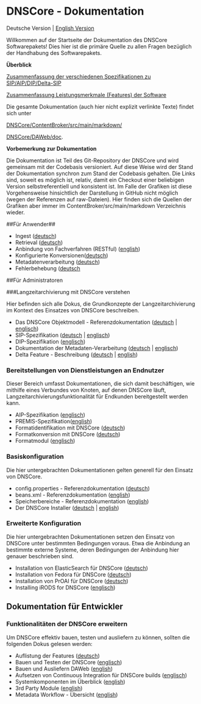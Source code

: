 # DNSCore - Dokumentation

Deutsche Version | [English Version](documentation.md)

Willkommen auf der Startseite der Dokumentation des DNSCore Softwarepakets! Dies hier ist die primäre Quelle zu allen Fragen bezüglich der Handhabung des Softwarepakets. 

**Überblick**

[Zusammenfassung der verschiedenen Spezifikationen zu SIP/AIP/DIP/Delta-SIP](./specifications_DNS.md)

[Zusammenfassung Leistungsmerkmale (Features) der Software](features.de.md)

Die gesamte Dokumentation (auch hier nicht explizit verlinkte Texte) findet sich unter 

[DNSCore/ContentBroker/src/main/markdown/](../markdown)

[DNSCore/DAWeb/doc](../../../../DAWeb/doc).

**Vorbemerkung zur Dokumentation**

Die Dokumentation ist Teil des Git-Repository der DNSCore und wird gemeinsam mit der Codebasis versioniert. Auf diese Weise wird der Stand der Dokumentation synchron zum Stand der Codebasis gehalten. Die Links sind, soweit es möglich ist, relativ, damit ein Checkout einer beliebigen Version selbstreferentiell und konsistent ist. Im Falle der Grafiken ist diese Vorgehensweise hinsichtlich der Darstellung in GitHub nicht möglich (wegen der Referenzen auf raw-Dateien). Hier finden sich die Quellen der Grafiken aber immer im ContentBroker/src/main/markdown Verzeichnis wieder.

##Für Anwender##

* Ingest ([deutsch](usage_ingest.de.md))
* Retrieval ([deutsch](usage_retrieval.de.md))
* Anbindung von Fachverfahren (RESTful) ([english](RESTFul-API.md))
* Konfigurierte Konversionen([deutsch](operations_format_conversion_current_configuration.de.md))
* Metadatenverarbeitung ([deutsch](specification_metadata.de.md))
* Fehlerbehebung ([deutsch](user_troubleshooting.de.md)

##Für Administratoren

###Langzeitarchivierung mit DNSCore verstehen

Hier befinden sich alle Dokus, die Grundkonzepte der Langzeitarchivierung im Kontext des Einsatzes von DNSCore beschreiben.

* Das DNSCore Objektmodell - Referenzdokumentation ([deutsch](object_model.de.md) | [englisch](object_model.md))
* SIP-Spezifikation ([deutsch](specification_sip.de.md) | [englisch](specification_sip.md))
* DIP-Spezifikation ([englisch](specification_dip.md))
* Dokumentation der Metadaten-Verarbeitung ([deutsch](specification_metadata.de.md) | [englisch](specification_publication_metadata.md))
* Delta Feature - Beschreibung ([deutsch](the_delta_feature.de.md) | [english](the_delta_feature.md))

### Bereitstellungen von Dienstleistungen an Endnutzer

Dieser Bereich umfasst Dokumentationen, die sich damit beschäftigen, wie mithilfe eines Verbundes von Knoten, auf denen DNSCore läuft, Langzeitarchivierungsfunktionalität für Endkunden bereitgestellt werden kann.

* AIP-Spezifikation ([englisch](specification_aip.md))
* PREMIS-Spezifikation([english](specification_premis.md))
* Formatidentifikation mit DNSCore ([deutsch](operations_format_identification.de.md))
* Formatkonversion mit DNSCore ([deutsch](operations_format_conversion.de.md))
* Formatmodul ([englisch](format_module.md))

### Basiskonfiguration

Die hier untergebrachten Dokumentationen gelten generell für den Einsatz von DNSCore.

* config.properties - Referenzdokumentation ([deutsch](administration_config_properties_reference.de.md))
* beans.xml - Referenzdokumentation ([english](administration-beans.md))
* Speicherbereiche - Referenzdokumentation ([english](processing_stages.md))
* Der DNSCore Installer ([deutsch](administration-the-installer.de.md) | [english](administration-the-installer.md))

### Erweiterte Konfiguration

Die hier untergebrachten Dokumentationen setzen den Einsatz von DNSCore unter bestimmten Bedingungen voraus. Etwa die Anbindung an bestimmte externe Systeme, deren Bedingungen der Anbindung hier genauer beschrieben sind.

* Installation von ElasticSearch für DNSCore ([deutsch](install_elasticsearch.de.md))
* Installation von Fedora für DNSCore ([deutsch](install_fedora.de.md))
* Installation von PrOAI für DNSCore ([deutsch](install_proai.md))
* Installing iRODS for DNSCore ([englisch](installation_irods.md))

## Dokumentation für Entwickler

### Funktionalitäten der DNSCore erweitern

Um DNSCore effektiv bauen, testen und ausliefern zu können, sollten die folgenden Dokus gelesen werden:

* Auflistung der Features ([deutsch](features.de.md))
* Bauen und Testen der DNSCore ([englisch](development_deploy.md))
* Bauen und Ausliefern DAWeb ([english](../../../../DAWeb/doc/setup.md))
* Aufsetzen von Continuous Integration für DNSCore builds ([englisch](development_setting_up_ci.md))
* Systemkomponenten im Überblick ([english](components_connectors.md))
* 3rd Party Module ([english](3rdPartyTools.md))
* Metadata Workflow - Übersicht ([english](metadata_workflow.md))
